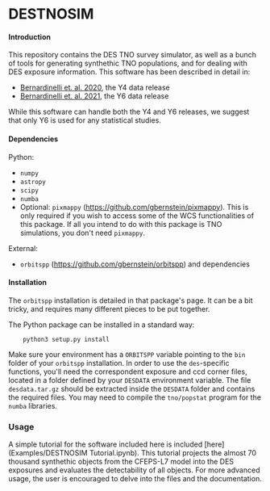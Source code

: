 # DESTNOSIM

#### Introduction
This repository contains the DES TNO survey simulator, as well as a bunch of tools for generating synthethic TNO populations, and for dealing with DES exposure information. This software has been described in detail in:
- [Bernardinelli et. al. 2020](https://ui.adsabs.harvard.edu/abs/2020ApJS..247...32B/abstract), the Y4 data release
- [Bernardinelli et. al. 2021](https://ui.adsabs.harvard.edu/abs/2021arXiv210903758B/abstract), the Y6 data release

While this software can handle both the Y4 and Y6 releases, we suggest that only Y6 is used for any statistical studies. 

#### Dependencies
Python:
- `numpy`
- `astropy`
- `scipy`
- `numba` 
- Optional: `pixmappy` (https://github.com/gbernstein/pixmappy). This is only required if you wish to access some of the WCS functionalities of this package. If all you intend to do with this package is TNO simulations, you don't need `pixmappy`.

External:
- `orbitspp` (https://github.com/gbernstein/orbitspp) and dependencies

#### Installation
The `orbitspp` installation is detailed in that package's page. It can be a bit tricky, and requires many different pieces to be put together. 

The Python package can be installed in a standard way: 
```
    python3 setup.py install
```

Make sure your environment has a `ORBITSPP` variable pointing to the `bin` folder of your `orbitspp` installation. In order to use the `des`-specific functions, you'll need the correspondent exposure and ccd corner files, located in a folder defined by your `DESDATA` environment variable. The file `desdata.tar.gz` should be extracted inside the `DESDATA` folder and contains the required files. You may need to compile the `tno/popstat` program for the `numba` libraries.


### Usage
A simple tutorial for the software included here is included [here](Examples/DESTNOSIM Tutorial.ipynb). This tutorial projects the almost 70 thousand synthethic objects from the CFEPS-L7 model into the DES exposures and evaluates the detectability of all objects. For more advanced usage, the user is encouraged to delve into the files and the documentation. 